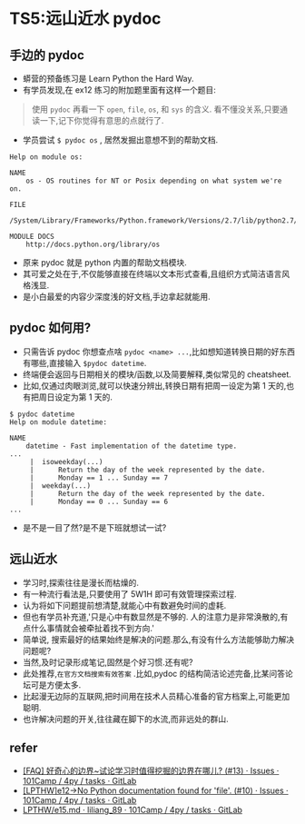 # TS5:远山近水 pydoc

## 手边的 pydoc

- 蟒营的预备练习是 Learn Python the Hard Way.
- 有学员发现,在 ex12 练习的附加题里面有这样一个题目:


> 使用 `pydoc` 再看一下 `open`, `file`, `os`, 和 `sys` 的含义. 看不懂没关系,只要通读一下,记下你觉得有意思的点就行了. 


- 学员尝试 `$ pydoc os` , 居然发掘出意想不到的帮助文档.

```
Help on module os:

NAME
    os - OS routines for NT or Posix depending on what system we're on.

FILE
    /System/Library/Frameworks/Python.framework/Versions/2.7/lib/python2.7/os.py

MODULE DOCS
    http://docs.python.org/library/os
```

- 原来 pydoc 就是 python 内置的帮助文档模块.
- 其可爱之处在于,不仅能够直接在终端以文本形式查看,且组织方式简洁语言风格浅显.
- 是小白最爱的内容少深度浅的好文档,手边拿起就能用.


## pydoc 如何用?

- 只需告诉 pydoc 你想查点啥 `pydoc <name> ...`,比如想知道转换日期的好东西有哪些,直接输入 `$pydoc datetime`.
- 终端便会返回与日期相关的模块/函数,以及简要解释,类似常见的 cheatsheet.
- 比如,仅通过肉眼浏览,就可以快速分辨出,转换日期有把周一设定为第 1 天的,也有把周日设定为第 1 天的.

```
$ pydoc datetime
Help on module datetime:

NAME
    datetime - Fast implementation of the datetime type.
...    
     |  isoweekday(...)
     |      Return the day of the week represented by the date.
     |      Monday == 1 ... Sunday == 7
     |  weekday(...)
     |      Return the day of the week represented by the date.
     |      Monday == 0 ... Sunday == 6
...    

```

- 是不是一目了然?是不是下班就想试一试?

## 远山近水

- 学习时,探索往往是漫长而枯燥的.
- 有一种流行看法是,只要使用了 5W1H 即可有效管理探索过程.
- 认为将如下问题提前想清楚,就能心中有数避免时间的虚耗.
- 但也有学员补充道,'只是心中有数显然是不够的. 人的注意力是非常涣散的,有点什么事情就会被牵扯着找不到方向.'
- 简单说, 搜索最好的结果始终是解决的问题.那么,有没有什么方法能够助力解决问题呢?
- 当然,及时记录形成笔记,固然是个好习惯.还有呢?
- 此处推荐,`在官方文档搜索有效答案` .比如,pydoc 的结构简洁论述完备,比某问答论坛可是方便太多.
- 比起漫无边际的互联网,把时间用在技术人员精心准备的官方档案上,可能更加聪明.
- 也许解决问题的开关,往往藏在脚下的水流,而非远处的群山.

## refer
- [[FAQ] 好奇心的边界~试论学习时值得挖掘的边界在哪儿? (#13) · Issues · 101Camp / 4py / tasks · GitLab](https://gitlab.com/101camp/4py/tasks/issues/13)
- [[LPTHW]e12->No Python documentation found for 'file'. (#10) · Issues · 101Camp / 4py / tasks · GitLab](https://gitlab.com/101camp/4py/tasks/issues/10)
- [LPTHW/e15.md · liliang_89 · 101Camp / 4py / tasks · GitLab](https://gitlab.com/101camp/4py/tasks/blob/liliang_89/LPTHW/e15.md#2019-11-23-211729-study-drills)

